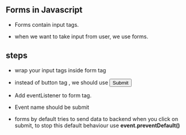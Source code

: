 ## Forms in Javascript

- Forms contain input tags.

- when we want to take input from user, we use forms.

## steps

- wrap your input tags inside form tag
- instead of button tag , we should use _<input type="submit">_
- Add eventListener to form tag.
- Event name should be submit

- forms by default tries to send data to backend when you click on submit, to stop this default behaviour use **event.preventDefault()**
